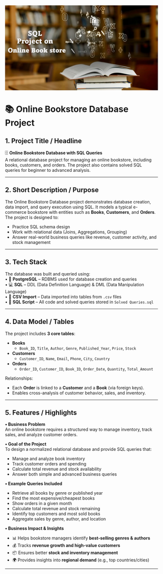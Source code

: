 ![Hospital Dashboard](https://github.com/jahnvi2005sh/Online-Bookstore-Project-Sql/blob/main/Screenshot%202025-09-29%20115931.png) 

# 📚 Online Bookstore Database Project  

## 1. Project Title / Headline  
🗄️ **Online Bookstore Database with SQL Queries**  
A relational database project for managing an online bookstore, including books, customers, and orders. The project also contains solved SQL queries for beginner to advanced analysis.  

---

## 2. Short Description / Purpose  
The Online Bookstore Database project demonstrates database creation, data import, and query execution using SQL. It models a typical e-commerce bookstore with entities such as **Books**, **Customers**, and **Orders**.  
The project is designed to:  
- Practice SQL schema design  
- Work with relational data (Joins, Aggregations, Grouping)  
- Answer real-world business queries like revenue, customer activity, and stock management  

---

## 3. Tech Stack  
The database was built and queried using:  
• 🐘 **PostgreSQL** – RDBMS used for database creation and queries  
• 💻 **SQL** – DDL (Data Definition Language) & DML (Data Manipulation Language)  
• 📂 **CSV Import** – Data imported into tables from `.csv` files  
• 📝 **SQL Script** – All code and solved queries stored in `Solved Queries.sql`  

---

## 4. Data Model / Tables  
The project includes **3 core tables**:  

- **Books**  
  - `Book_ID`, `Title`, `Author`, `Genre`, `Published_Year`, `Price`, `Stock`  
- **Customers**  
  - `Customer_ID`, `Name`, `Email`, `Phone`, `City`, `Country`  
- **Orders**  
  - `Order_ID`, `Customer_ID`, `Book_ID`, `Order_Date`, `Quantity`, `Total_Amount`  

Relationships:  
- Each **Order** is linked to a **Customer** and a **Book** (via foreign keys).  
- Enables cross-analysis of customer behavior, sales, and inventory.  

---

## 5. Features / Highlights  

**• Business Problem**  
An online bookstore requires a structured way to manage inventory, track sales, and analyze customer orders.  

**• Goal of the Project**  
To design a normalized relational database and provide SQL queries that:  
- Manage and analyze book inventory  
- Track customer orders and spending  
- Calculate total revenue and stock availability  
- Answer both simple and advanced business queries  

**• Example Queries Included**  
- Retrieve all books by genre or published year  
- Find the most expensive/cheapest books  
- Show orders in a given month  
- Calculate total revenue and stock remaining  
- Identify top customers and most sold books  
- Aggregate sales by genre, author, and location  

**• Business Impact & Insights**  
- 📊 Helps bookstore managers identify **best-selling genres & authors**  
- 💰 Tracks **revenue growth and high-value customers**  
- 📦 Ensures better **stock and inventory management**  
- 🌍 Provides insights into **regional demand** (e.g., top countries/cities)  

---
